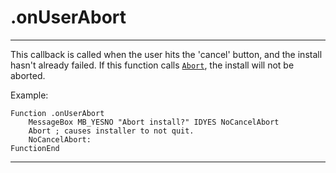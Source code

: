 # .onUserAbort

---

This callback is called when the user hits the 'cancel' button, and the install hasn't already failed. If this function calls [`Abort`][1], the install will not be aborted.

Example:

	Function .onUserAbort
		MessageBox MB_YESNO "Abort install?" IDYES NoCancelAbort
		Abort ; causes installer to not quit.
		NoCancelAbort:
	FunctionEnd

---

[1]: ../Reference/Abort.md